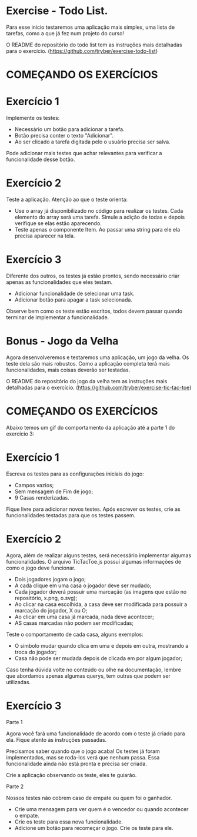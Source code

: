 # Exercise - Todo List.
Para esse inicio testaremos uma aplicação mais simples, uma lista de tarefas, como a que já fez num projeto do curso!

O README do repositório do todo list tem as instruções mais detalhadas para o exercício.
(https://github.com/tryber/exercise-todo-list)

# COMEÇANDO OS EXERCÍCIOS
# Exercício 1
Implemente os testes:

- Necessário um botão para adicionar a tarefa.
- Botão precisa conter o texto "Adicionar".
- Ao ser clicado a tarefa digitada pelo o usuário precisa ser salva.

Pode adicionar mais testes que achar relevantes para verificar a funcionalidade desse botão.

# Exercício 2
Teste a aplicação. Atenção ao que o teste orienta:

- Use o array já disponibilizado no código para realizar os testes. Cada elemento do array será uma tarefa. Simule a adição de todas e depois verifique se elas estão aparecendo.
- Teste apenas o componente Item. Ao passar uma string para ele ela precisa aparecer na tela.

# Exercício 3
Diferente dos outros, os testes já estão prontos, sendo necessário criar apenas as funcionalidades que eles testam.

- Adicionar funcionalidade de selecionar uma task.
- Adicionar botão para apagar a task selecionada.

Observe bem como os teste estão escritos, todos devem passar quando terminar de implementar a funcionalidade.

# Bonus - Jogo da Velha
Agora desenvolveremos e testaremos uma aplicação, um jogo da velha. Os teste dela são mais robustos. Como a aplicação completa terá mais funcionalidades, mais coisas deverão ser testadas.

O README do repositório do jogo da velha tem as instruções mais detalhadas para o exercício.
(https://github.com/tryber/exercise-tic-tac-toe)

# COMEÇANDO OS EXERCÍCIOS
Abaixo temos um gif do comportamento da aplicação até a parte 1 do exercício 3:

# Exercício 1
Escreva os testes para as configurações iniciais do jogo:

- Campos vazios;
- Sem mensagem de Fim de jogo;
- 9 Casas renderizadas.

Fique livre para adicionar novos testes. Após escrever os testes, crie as funcionalidades testadas para que os testes passem.

# Exercício 2
Agora, além de realizar alguns testes, será necessário implementar algumas funcionalidades. O arquivo TicTacToe.js possuí algumas informações de como o jogo deve funcionar.

- Dois jogadores jogam o jogo;
- A cada clique em uma casa o jogador deve ser mudado;
- Cada jogador deverá possuir uma marcação (as imagens que estão no repositório, x.png, o.svg);
- Ao clicar na casa escolhida, a casa deve ser modificada para possuir a marcação do jogador, X ou O;
- Ao clicar em uma casa já marcada, nada deve acontecer;
- AS casas marcadas não podem ser modificadas;

Teste o comportamento de cada casa, alguns exemplos:

- O símbolo mudar quando clica em uma e depois em outra, mostrando a troca do jogador;
- Casa não pode ser mudada depois de clicada em por algum jogador;

Caso tenha dúvida volte no conteúdo ou olhe na documentação, lembre que abordamos apenas algumas querys, tem outras que podem ser utilizadas.

# Exercício 3
Parte 1

Agora você fará uma funcionalidade de acordo com o teste já criado para ela. Fique atento às instruções passadas.

Precisamos saber quando que o jogo acaba! Os testes já foram implementados, mas se roda-los verá que nenhum passa. Essa funcionalidade ainda não está pronta e precisa ser criada.

Crie a aplicação observando os teste, eles te guiarão.

Parte 2

Nossos testes não cobrem caso de empate ou quem foi o ganhador.

- Crie uma mensagem para ver quem é o vencedor ou quando acontecer o empate.
- Crie os teste para essa nova funcionalidade.
- Adicione um botão para recomeçar o jogo. Crie os teste para ele.